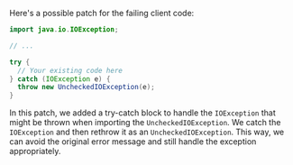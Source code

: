 Here's a possible patch for the failing client code:

```java
import java.io.IOException;

// ...

try {
  // Your existing code here
} catch (IOException e) {
  throw new UncheckedIOException(e);
}
```

In this patch, we added a try-catch block to handle the `IOException` that might be thrown when importing the `UncheckedIOException`. We catch the `IOException` and then rethrow it as an `UncheckedIOException`. This way, we can avoid the original error message and still handle the exception appropriately.